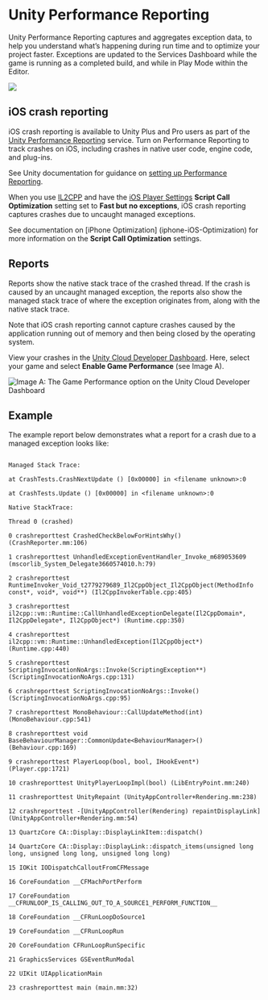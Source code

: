 # Unity Performance Reporting

Unity Performance Reporting captures and aggregates exception data, to help you understand what’s happening during run time and to optimize your project faster. Exceptions are updated to the Services Dashboard while the game is running as a completed build, and while in Play Mode within the Editor.


![](../uploads/Main/UnityPerformanceReporting.png)

## iOS crash reporting

iOS crash reporting is available to Unity Plus and Pro users as part of the [Unity Performance Reporting](performance-reporting) service. Turn on Performance Reporting to track crashes on iOS, including crashes in native user code, engine code, and plug-ins.

See Unity documentation for guidance on [setting up Performance Reporting](UnityPerformanceReportingSettingUp).

When you use [IL2CPP](IL2CPP) and have the [iOS Player Settings](class-PlayerSettingsiOS) __Script Call Optimization__ setting set to __Fast but no exceptions__, iOS crash reporting captures crashes due to uncaught managed exceptions.

See documentation on [iPhone Optimization] (iphone-iOS-Optimization) for more information on the __Script Call Optimization__ settings.

## Reports

Reports show the native stack trace of the crashed thread. If the crash is caused by an uncaught managed exception, the reports also show the managed stack trace of where the exception originates from, along with the native stack trace.

Note that iOS crash reporting cannot capture crashes caused by the application running out of memory and then being closed by the operating system.

View your crashes in the [Unity Cloud Developer Dashboard](http://developer.cloud.unity3d.com). Here, select your game and select __Enable Game Performance__ (see Image A).

![Image A: The Game Performance option on the Unity Cloud Developer Dashboard](../uploads/Main/UnityPerformanceReportingGamePerformance.png)

## Example

The example report below demonstrates what a report for a crash due to a managed exception looks like:


```

Managed Stack Trace:

at CrashTests.CrashNextUpdate () [0x00000] in <filename unknown>:0

at CrashTests.Update () [0x00000] in <filename unknown>:0

Native StackTrace:

Thread 0 (crashed)

0 crashreporttest CrashedCheckBelowForHintsWhy() (CrashReporter.mm:106)

1 crashreporttest UnhandledExceptionEventHandler_Invoke_m689053609 (mscorlib_System_Delegate3660574010.h:79)

2 crashreporttest RuntimeInvoker_Void_t2779279689_Il2CppObject_Il2CppObject(MethodInfo const*, void*, void**) (Il2CppInvokerTable.cpp:405)

3 crashreporttest il2cpp::vm::Runtime::CallUnhandledExceptionDelegate(Il2CppDomain*, Il2CppDelegate*, Il2CppObject*) (Runtime.cpp:350)

4 crashreporttest il2cpp::vm::Runtime::UnhandledException(Il2CppObject*) (Runtime.cpp:440)

5 crashreporttest ScriptingInvocationNoArgs::Invoke(ScriptingException**) (ScriptingInvocationNoArgs.cpp:131)

6 crashreporttest ScriptingInvocationNoArgs::Invoke() (ScriptingInvocationNoArgs.cpp:95)

7 crashreporttest MonoBehaviour::CallUpdateMethod(int) (MonoBehaviour.cpp:541)

8 crashreporttest void BaseBehaviourManager::CommonUpdate<BehaviourManager>() (Behaviour.cpp:169)

9 crashreporttest PlayerLoop(bool, bool, IHookEvent*) (Player.cpp:1721)

10 crashreporttest UnityPlayerLoopImpl(bool) (LibEntryPoint.mm:240)

11 crashreporttest UnityRepaint (UnityAppController+Rendering.mm:238)

12 crashreporttest -[UnityAppController(Rendering) repaintDisplayLink] (UnityAppController+Rendering.mm:54)

13 QuartzCore CA::Display::DisplayLinkItem::dispatch()

14 QuartzCore CA::Display::DisplayLink::dispatch_items(unsigned long long, unsigned long long, unsigned long long)

15 IOKit IODispatchCalloutFromCFMessage

16 CoreFoundation __CFMachPortPerform

17 CoreFoundation __CFRUNLOOP_IS_CALLING_OUT_TO_A_SOURCE1_PERFORM_FUNCTION__

18 CoreFoundation __CFRunLoopDoSource1

19 CoreFoundation __CFRunLoopRun

20 CoreFoundation CFRunLoopRunSpecific

21 GraphicsServices GSEventRunModal

22 UIKit UIApplicationMain

23 crashreporttest main (main.mm:32)

```

